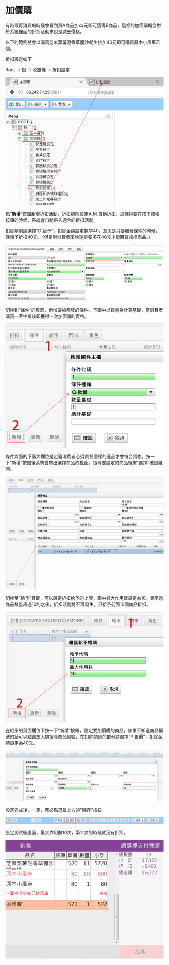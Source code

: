 # 加價購

有時候再消費的時候會看到買A商品加xx元即可獲得B商品，這裡的加價購概念對於系統裡面的折扣活動來說是減去價格。

以下的範例將會以購買芝麻葉薯泥香草醬沙朗牛排加40元即可購買原木小風車乙個。

折扣設定如下

Root → 根 → 收銀機 → 折扣設定

![](../../.gitbook/assets/0%20%285%29.png)

點”**新增**”按鈕新增折扣活動，折扣類別設定A.M.自動折扣，這樣只要在按下結帳按鈕的時候，系統會自動帶入適合的折扣活動。

扣除類別請選擇”O.給予”，扣除金額設定數字40，意思是只要觸發條件的時候，就給予折扣40元。（但是對消費者來說還是要多花40元才能購買該樣商品。）

![](../../.gitbook/assets/1%20%2812%29.png)

切換到”條件”的頁籤，新增要被觸發的條件，下圖中以數量為計算基礎，當消費者購買一客牛排後即獲得一次加價購的資格。

![](../../.gitbook/assets/2%20%2810%29.png)

條件頁面的下面大欄位是定義消費者必須買甚麼樣的產品才會符合資格，按一下”新增”按鈕後系統會帶出選擇商品的視窗，搜尋要設定的商品後按”選擇”確認離開。

![](../../.gitbook/assets/3%20%2812%29.png)

切換至”給予”頁籤，可以設定折扣給予的上限，圖中最大作用數設定為10，表示當商品數量超過10的之後，折扣活動將不再發生，只給予前面10個商品折扣。

![](../../.gitbook/assets/4%20%2811%29.png)

在給予的頁面欄位下按一下”新增”按鈕，設定要加價購的商品，如果不知道商品編號的話可以點選放大鏡搜尋商品編號，在扣除類別的部分請選擇”P.售價”，扣除金額設定為40元。

![](../../.gitbook/assets/5.png)

設定完成後，一定、務必點選最上方的”儲存”按鈕。

![](../../.gitbook/assets/6%20%2817%29.png)

設定測試後畫面，最大作用數10次，第11次的時候就沒有折扣。

![](../../.gitbook/assets/7%20%289%29.png)

